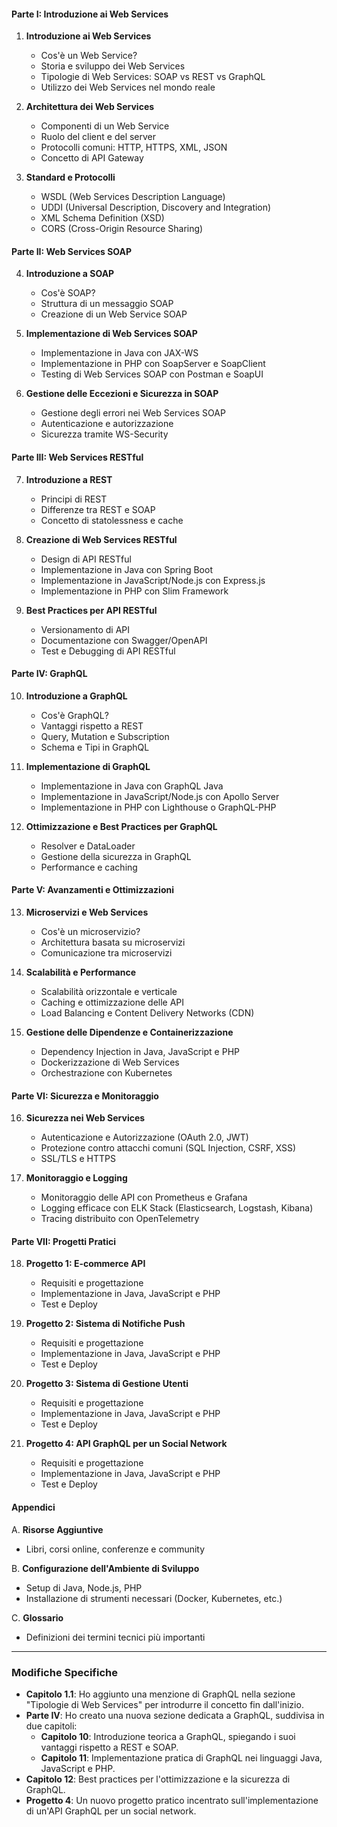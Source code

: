 #### **Parte I: Introduzione ai Web Services**
1. **Introduzione ai Web Services**
   - Cos'è un Web Service?
   - Storia e sviluppo dei Web Services
   - Tipologie di Web Services: SOAP vs REST vs GraphQL
   - Utilizzo dei Web Services nel mondo reale

2. **Architettura dei Web Services**
   - Componenti di un Web Service
   - Ruolo del client e del server
   - Protocolli comuni: HTTP, HTTPS, XML, JSON
   - Concetto di API Gateway

3. **Standard e Protocolli**
   - WSDL (Web Services Description Language)
   - UDDI (Universal Description, Discovery and Integration)
   - XML Schema Definition (XSD)
   - CORS (Cross-Origin Resource Sharing)

#### **Parte II: Web Services SOAP**
4. **Introduzione a SOAP**
   - Cos'è SOAP?
   - Struttura di un messaggio SOAP
   - Creazione di un Web Service SOAP

5. **Implementazione di Web Services SOAP**
   - Implementazione in Java con JAX-WS
   - Implementazione in PHP con SoapServer e SoapClient
   - Testing di Web Services SOAP con Postman e SoapUI

6. **Gestione delle Eccezioni e Sicurezza in SOAP**
   - Gestione degli errori nei Web Services SOAP
   - Autenticazione e autorizzazione
   - Sicurezza tramite WS-Security

#### **Parte III: Web Services RESTful**
7. **Introduzione a REST**
   - Principi di REST
   - Differenze tra REST e SOAP
   - Concetto di statolessness e cache

8. **Creazione di Web Services RESTful**
   - Design di API RESTful
   - Implementazione in Java con Spring Boot
   - Implementazione in JavaScript/Node.js con Express.js
   - Implementazione in PHP con Slim Framework

9. **Best Practices per API RESTful**
   - Versionamento di API
   - Documentazione con Swagger/OpenAPI
   - Test e Debugging di API RESTful

#### **Parte IV: GraphQL**
10. **Introduzione a GraphQL**
    - Cos'è GraphQL?
    - Vantaggi rispetto a REST
    - Query, Mutation e Subscription
    - Schema e Tipi in GraphQL

11. **Implementazione di GraphQL**
    - Implementazione in Java con GraphQL Java
    - Implementazione in JavaScript/Node.js con Apollo Server
    - Implementazione in PHP con Lighthouse o GraphQL-PHP

12. **Ottimizzazione e Best Practices per GraphQL**
    - Resolver e DataLoader
    - Gestione della sicurezza in GraphQL
    - Performance e caching

#### **Parte V: Avanzamenti e Ottimizzazioni**
13. **Microservizi e Web Services**
    - Cos'è un microservizio?
    - Architettura basata su microservizi
    - Comunicazione tra microservizi

14. **Scalabilità e Performance**
    - Scalabilità orizzontale e verticale
    - Caching e ottimizzazione delle API
    - Load Balancing e Content Delivery Networks (CDN)

15. **Gestione delle Dipendenze e Containerizzazione**
    - Dependency Injection in Java, JavaScript e PHP
    - Dockerizzazione di Web Services
    - Orchestrazione con Kubernetes

#### **Parte VI: Sicurezza e Monitoraggio**
16. **Sicurezza nei Web Services**
    - Autenticazione e Autorizzazione (OAuth 2.0, JWT)
    - Protezione contro attacchi comuni (SQL Injection, CSRF, XSS)
    - SSL/TLS e HTTPS

17. **Monitoraggio e Logging**
    - Monitoraggio delle API con Prometheus e Grafana
    - Logging efficace con ELK Stack (Elasticsearch, Logstash, Kibana)
    - Tracing distribuito con OpenTelemetry

#### **Parte VII: Progetti Pratici**
18. **Progetto 1: E-commerce API**
    - Requisiti e progettazione
    - Implementazione in Java, JavaScript e PHP
    - Test e Deploy

19. **Progetto 2: Sistema di Notifiche Push**
    - Requisiti e progettazione
    - Implementazione in Java, JavaScript e PHP
    - Test e Deploy

20. **Progetto 3: Sistema di Gestione Utenti**
    - Requisiti e progettazione
    - Implementazione in Java, JavaScript e PHP
    - Test e Deploy

21. **Progetto 4: API GraphQL per un Social Network**
    - Requisiti e progettazione
    - Implementazione in Java, JavaScript e PHP
    - Test e Deploy

#### **Appendici**
A. **Risorse Aggiuntive**
   - Libri, corsi online, conferenze e community

B. **Configurazione dell'Ambiente di Sviluppo**
   - Setup di Java, Node.js, PHP
   - Installazione di strumenti necessari (Docker, Kubernetes, etc.)

C. **Glossario**
   - Definizioni dei termini tecnici più importanti

---

### **Modifiche Specifiche**
- **Capitolo 1.1**: Ho aggiunto una menzione di GraphQL nella sezione "Tipologie di Web Services" per introdurre il concetto fin dall'inizio.
- **Parte IV**: Ho creato una nuova sezione dedicata a GraphQL, suddivisa in due capitoli:
  - **Capitolo 10**: Introduzione teorica a GraphQL, spiegando i suoi vantaggi rispetto a REST e SOAP.
  - **Capitolo 11**: Implementazione pratica di GraphQL nei linguaggi Java, JavaScript e PHP.
- **Capitolo 12**: Best practices per l'ottimizzazione e la sicurezza di GraphQL.
- **Progetto 4**: Un nuovo progetto pratico incentrato sull'implementazione di un'API GraphQL per un social network.

